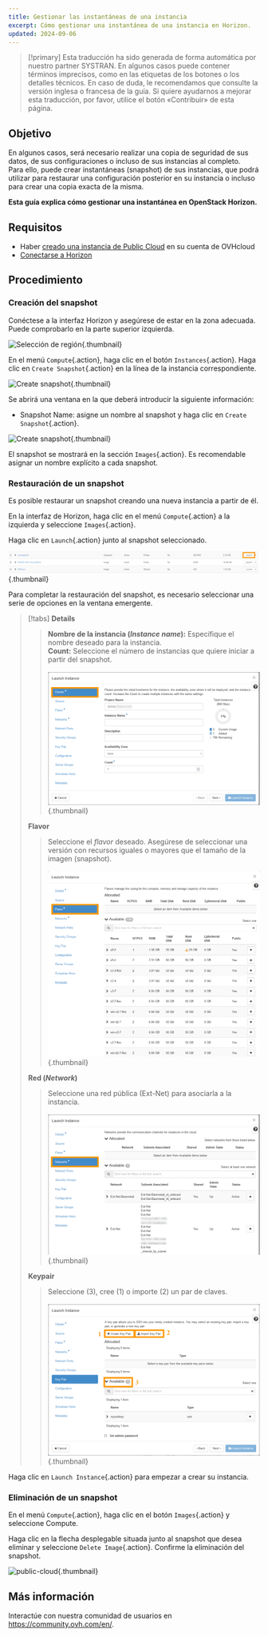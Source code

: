 ```yaml
---
title: Gestionar las instantáneas de una instancia
excerpt: Cómo gestionar una instantánea de una instancia en Horizon.
updated: 2024-09-06
---
```


> [!primary]
> Esta traducción ha sido generada de forma automática por nuestro partner SYSTRAN. En algunos casos puede contener términos imprecisos, como en las etiquetas de los botones o los detalles técnicos. En caso de duda, le recomendamos que consulte la versión inglesa o francesa de la guía. Si quiere ayudarnos a mejorar esta traducción, por favor, utilice el botón «Contribuir» de esta página.
>

## Objetivo

En algunos casos, será necesario realizar una copia de seguridad de sus datos, de sus configuraciones o incluso de sus instancias al completo.<br> 
Para ello, puede crear instantáneas (snapshot) de sus instancias, que podrá utilizar para restaurar una configuración posterior en su instancia o incluso para crear una copia exacta de la misma. 

**Esta guía explica cómo gestionar una instantánea en OpenStack Horizon.**

## Requisitos

- Haber [creado una instancia de Public Cloud](/pages/public_cloud/compute/public-cloud-first-steps) en su cuenta de OVHcloud
- [Conectarse a Horizon](/pages/public_cloud/compute/introducing_horizon)

## Procedimiento

### Creación del snapshot

Conéctese a la interfaz Horizon y asegúrese de estar en la zona adecuada. Puede comprobarlo en la parte superior izquierda. 

![Selección de región](images/region2021.png){.thumbnail}

En el menú `Compute`{.action}, haga clic en el botón `Instances`{.action}. Haga clic en `Create Snapshot`{.action} en la línea de la instancia correspondiente.

![Create snapshot](images/createsnapshot.png){.thumbnail}

Se abrirá una ventana en la que deberá introducir la siguiente información:

* Snapshot Name: asigne un nombre al snapshot y haga clic en `Create Snapshot`{.action}.

![Create snapshot](images/createsnapshot2.png){.thumbnail}

El snapshot se mostrará en la sección `Images`{.action}. Es recomendable asignar un nombre explícito a cada snapshot.

### Restauración de un snapshot

Es posible restaurar un snapshot creando una nueva instancia a partir de él.

En la interfaz de Horizon, haga clic en el menú `Compute`{.action} a la izquierda y seleccione `Images`{.action}.

Haga clic en `Launch`{.action} junto al snapshot seleccionado.

![restore snapshot](images/restoresnapshot.png){.thumbnail}

Para completar la restauración del snapshot, es necesario seleccionar una serie de opciones en la ventana emergente.

> [!tabs]
> **Details**
>>
>> **Nombre de la instancia (*Instance name*):** Especifique el nombre deseado para la instancia.<br>
>> **Count:** Seleccione el número de instancias que quiere iniciar a partir del snapshot.<br><br>
>>![snapshot](images/restoresnapshot1.png){.thumbnail}<br>
>>
> **Flavor**
>>
>> Seleccione el *flavor* deseado. Asegúrese de seleccionar una versión con recursos iguales o mayores que el tamaño de la imagen (snapshot).<br><br>
>>![network](images/restoresnapshot2.png){.thumbnail}<br>
>>
> **Red (*Network*)**
>>
>> Seleccione una red pública (Ext-Net) para asociarla a la instancia.<br><br>
>>![network](images/restoresnapshot3.png){.thumbnail}<br>
>>
> **Keypair**
>>
>> Seleccione (3), cree (1) o importe (2) un par de claves.<br><br>
>>![network](images/restoresnapshot4.png){.thumbnail}<br>
>>

Haga clic en `Launch Instance`{.action} para empezar a crear su instancia.

### Eliminación de un snapshot

En el menú `Compute`{.action}, haga clic en el botón `Images`{.action} y seleccione Compute.

Haga clic en la flecha desplegable situada junto al snapshot que desea eliminar y seleccione `Delete Image`{.action}. Confirme la eliminación del snapshot.

![public-cloud](images/deletesnapshot.png){.thumbnail}

## Más información
  
Interactúe con nuestra comunidad de usuarios en <https://community.ovh.com/en/>.
	

